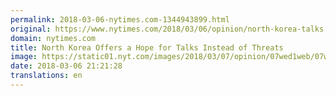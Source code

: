 ```yaml
---
permalink: 2018-03-06-nytimes.com-1344943899.html
original: https://www.nytimes.com/2018/03/06/opinion/north-korea-talks.html?partner=rss&amp;emc=rss
domain: nytimes.com
title: North Korea Offers a Hope for Talks Instead of Threats
image: https://static01.nyt.com/images/2018/03/07/opinion/07wed1web/07wed1web-mediumThreeByTwo440.jpg
date: 2018-03-06 21:21:28
translations: en
---
```


